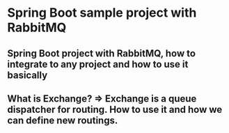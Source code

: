 # Spring Boot sample project with RabbitMQ

## Spring Boot project with RabbitMQ, how to integrate to any project and how to use it basically
## What is Exchange? => Exchange is a queue dispatcher for routing. How to use it and how we can define new routings.
